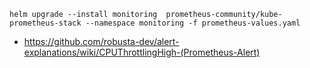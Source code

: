     helm upgrade --install monitoring  prometheus-community/kube-prometheus-stack --namespace monitoring -f prometheus-values.yaml

- https://github.com/robusta-dev/alert-explanations/wiki/CPUThrottlingHigh-(Prometheus-Alert)